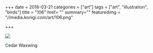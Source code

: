 +++
date = 2018-03-21
categories = ["art"]
tags = ["art", "illustration", "birds"]
title = "106"
href= ""
summary=""
featuredimg = "//media.konigi.com/art/106.png"

+++

<img src="//media.konigi.com/art/106.png" />

Cedar Waxwing
